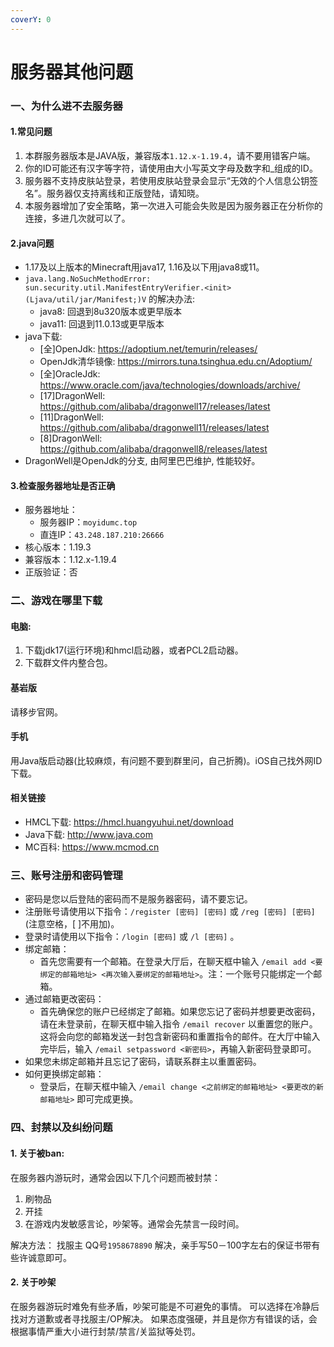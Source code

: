 ```yaml
---
coverY: 0
---
```


# 服务器其他问题

### 一、为什么进不去服务器

#### 1.常见问题

1. 本群服务器版本是JAVA版，兼容版本`1.12.x-1.19.4`，请不要用错客户端。
2. 你的ID可能还有汉字等字符，请使用由大小写英文字母及数字和\_组成的ID。
3. 服务器不支持皮肤站登录，若使用皮肤站登录会显示“无效的个人信息公钥签名”。服务器仅支持离线和正版登陆，请知晓。
4. 本服务器增加了安全策略，第一次进入可能会失败是因为服务器正在分析你的连接，多进几次就可以了。

#### 2.java问题

* 1.17及以上版本的Minecraft用java17, 1.16及以下用java8或11。
* `java.lang.NoSuchMethodError: sun.security.util.ManifestEntryVerifier.<init>(Ljava/util/jar/Manifest;)V` 的解决办法:
  * java8: 回退到8u320版本或更早版本
  * java11: 回退到11.0.13或更早版本
* java下载:
  * \[全]OpenJdk: https://adoptium.net/temurin/releases/
  * OpenJdk清华镜像: https://mirrors.tuna.tsinghua.edu.cn/Adoptium/
  * \[全]OracleJdk: https://www.oracle.com/java/technologies/downloads/archive/
  * \[17]DragonWell: https://github.com/alibaba/dragonwell17/releases/latest
  * \[11]DragonWell: https://github.com/alibaba/dragonwell11/releases/latest
  * \[8]DragonWell: https://github.com/alibaba/dragonwell8/releases/latest
* DragonWell是OpenJdk的分支, 由阿里巴巴维护, 性能较好。

#### 3.检查服务器地址是否正确

* 服务器地址：
  * 服务器IP：`moyidumc.top`
  * 直连IP：`43.248.187.210:26666`
* 核心版本：1.19.3
* 兼容版本：1.12.x-1.19.4
* 正版验证：否

### 二、游戏在哪里下载

#### 电脑:

1. 下载jdk17(运行环境)和hmcl启动器，或者PCL2启动器。
2. 下载群文件内整合包。

#### 基岩版

请移步官网。

#### 手机

用Java版启动器(比较麻烦，有问题不要到群里问，自己折腾)。iOS自己找外网ID下载。

#### 相关链接

* HMCL下载: https://hmcl.huangyuhui.net/download
* Java下载: http://www.java.com
* MC百科: https://www.mcmod.cn

### 三、账号注册和密码管理

* 密码是您以后登陆的密码而不是服务器密码，请不要忘记。
* 注册账号请使用以下指令：`/register [密码] [密码]` 或 `/reg [密码] [密码]` (注意空格，\[ ]不用加)。
* 登录时请使用以下指令：`/login [密码]` 或 `/l [密码]` 。
* 绑定邮箱：
  * 首先您需要有一个邮箱。在登录大厅后，在聊天框中输入 `/email add <要绑定的邮箱地址> <再次输入要绑定的邮箱地址>`。注：一个账号只能绑定一个邮箱。
* 通过邮箱更改密码：
  * 首先确保您的账户已经绑定了邮箱。如果您忘记了密码并想要更改密码，请在未登录前，在聊天框中输入指令 `/email recover` 以重置您的账户。这将会向您的邮箱发送一封包含新密码和重置指令的邮件。在大厅中输入完毕后，输入 `/email setpassword <新密码>`，再输入新密码登录即可。
* 如果您未绑定邮箱并且忘记了密码，请联系群主以重置密码。
* 如何更换绑定邮箱：
  * 登录后，在聊天框中输入 `/email change <之前绑定的邮箱地址> <要更改的新邮箱地址>` 即可完成更换。

### 四、封禁以及纠纷问题

#### 1. 关于被ban:

在服务器内游玩时，通常会因以下几个问题而被封禁：

1. 刷物品
2. 开挂
3. 在游戏内发敏感言论，吵架等。通常会先禁言一段时间。

解决方法： 找服主 QQ号`1958678890` 解决，亲手写50－100字左右的保证书带有些许诚意即可。

#### 2. 关于吵架

在服务器游玩时难免有些矛盾，吵架可能是不可避免的事情。 可以选择在冷静后找对方道歉或者寻找服主/OP解决。 如果态度强硬，并且是你方有错误的话，会根据事情严重大小进行封禁/禁言/关监狱等处罚。
